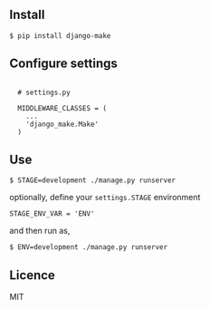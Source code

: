 Install
---

    $ pip install django-make

Configure settings
---

```

  # settings.py

  MIDDLEWARE_CLASSES = (
    ...
    'django_make.Make'
  )

```

Use
---

    $ STAGE=development ./manage.py runserver

  optionally, define your `settings.STAGE` environment

  ``` STAGE_ENV_VAR = 'ENV' ```

  and then run as,

    $ ENV=development ./manage.py runserver

Licence
---

MIT